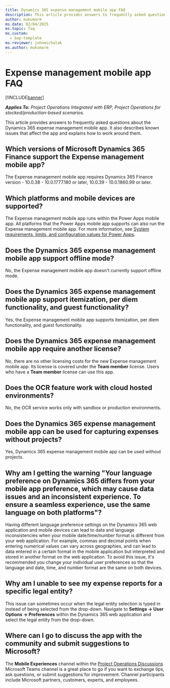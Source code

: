 ```yaml
---
title: Dynamics 365 expense management mobile app FAQ
description: This article provides answers to frequently asked questions about the Dynamics 365 expense management mobile app.
author: mukumarm
ms.date: 02/04/2025
ms.topic: faq
ms.custom: 
  - bap-template
ms.reviewer: johnmichalak
ms.author: mukumarm
---
```


# Expense management mobile app FAQ

[!INCLUDE[banner](../includes/banner.md)]

_**Applies To:** Project Operations Integrated with ERP, Project Operations for stocked/production-based scenarios._

This article provides answers to frequently asked questions about the Dynamics 365 expense management mobile app. It also describes known issues that affect the app and explains how to work around them.

## Which versions of Microsoft Dynamics 365 Finance support the Expense management mobile app?

The Expense management mobile app requires Dynamics 365 Finance version - 10.0.38 - 10.0.1777.180 or later, 10.0.39 - 10.0.1860.99 or later.

## Which platforms and mobile devices are supported?

The Expense management mobile app runs within the Power Apps mobile app. All platforms that the Power Apps mobile app supports can also run the Expense management mobile app. For more information, see [System requirements, limits, and configuration values for Power Apps](/power-apps/limits-and-config).

## Does the Dynamics 365 expense management mobile app support offline mode?

No, the Expense management mobile app doesn't currently support offline mode.

## Does the Dynamics 365 expense management mobile app support itemization, per diem functionality, and guest functionality?

Yes, the Expense management mobile app supports itemization, per diem functionality, and guest functionality.

## Does the Dynamics 365 expense management mobile app require another license?

No, there are no other licensing costs for the new Expense management mobile app. Its license is covered under the **Team member** license. Users who have a **Team member** license can use this app.

## Does the OCR feature work with cloud hosted environments?

No, the OCR service works only with sandbox or production environments.

## Does the Dynamics 365 expense management mobile app can be used for capturing expenses without projects?

Yes, Dynamics 365 expense management mobile app can be used without projects.

## Why am I getting the warning "Your language preference on Dynamics 365 differs from your mobile app preference, which may cause data issues and an inconsistent experience. To ensure a seamless experience, use the same language on both platforms"?

Having different language preference settings on the Dynamics 365 web application and mobile devices can lead to data and language inconsistencies when your mobile date/time/number format is different from your web application. For example, commas and decimal points when entering numerical values can vary across geographies, and can lead to data entered in a certain format in the mobile application but interpreted and stored in another format on the web application. To avoid this issue, it's recommended you change your individual user preferences so that the language and date, time, and number format are the same on both devices.

## Why am I unable to see my expense reports for a specific legal entity?

This issue can sometimes occur when the legal entity selection is typed in instead of being selected from the drop-down. Navigate to **Settings -> User Options -> Preferences** within the Dynamics 365 web application and select the legal entity from the drop-down.

## Where can I go to discuss the app with the community and submit suggestions to Microsoft?

The **Mobile Experiences** channel within the [Project Operations Discussions](https://teams.microsoft.com/l/team/19%3A8a60b9a0136a4879aeb618021cdcdc91%40thread.tacv2/conversations?groupId=b781f78d-32f2-432f-b1fa-265d8259f9be&tenantId=72f988bf-86f1-41af-91ab-2d7cd011db47) Microsoft Teams channel is a great place to go if you want to exchange tips, ask questions, or submit suggestions for improvement. Channel participants include Microsoft partners, customers, experts, and employees.
